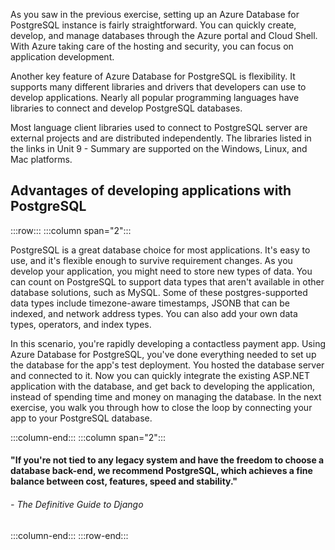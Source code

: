 As you saw in the previous exercise, setting up an Azure Database for PostgreSQL instance is fairly straightforward. You can quickly create, develop, and manage databases through the Azure portal and Cloud Shell. With Azure taking care of the hosting and security, you can focus on application development.

Another key feature of Azure Database for PostgreSQL is flexibility. It supports many different libraries and drivers that developers can use to develop applications. Nearly all popular programming languages have libraries to connect and develop PostgreSQL databases.

Most language client libraries used to connect to PostgreSQL server are external projects and are distributed independently. The libraries listed in the links in Unit 9 - Summary are supported on the Windows, Linux, and Mac platforms.

## Advantages of developing applications with PostgreSQL

:::row:::
:::column span="2":::

PostgreSQL is a great database choice for most applications. It's easy to use, and it's flexible enough to survive requirement changes. As you develop your application, you might need to store new types of data. You can count on PostgreSQL to support data types that aren't available in other database solutions, such as MySQL. Some of these postgres-supported data types include timezone-aware timestamps, JSONB that can be indexed, and network address types. You can also add your own data types, operators, and index types.

In this scenario, you're rapidly developing a contactless payment app. Using Azure Database for PostgreSQL, you've done everything needed to set up the database for the app's test deployment. You hosted the database server and connected to it. Now you can quickly integrate the existing ASP.NET application with the database, and get back to developing the application, instead of spending time and money on managing the database. In the next exercise, you walk you through how to close the loop by connecting your app to your PostgreSQL database.

:::column-end:::
:::column span="2":::

#### "If you're not tied to any legacy system and have the freedom to choose a database back-end, we recommend PostgreSQL, which achieves a fine balance between cost, features, speed and stability."

###### \- The Definitive Guide to Django
:::column-end:::
:::row-end:::

